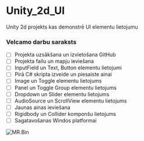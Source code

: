# Unity_2d_UI
Unity 2d projekts kas demonstrē UI elementu lietojumu
### Velcamo darbu saraksts
- [ ] Projekta uzsākšana un izvietošana GitHub
- [ ] Projekta failu un mapju ieviešana
- [ ] InputField un Text, Button elementu lietojumi
- [ ] Pirā C# skripta izveide un piesaiste ainai
- [ ] Image un Toggle elementu lietojums
- [ ] Panel un Toggle Group elementu lietojums
- [ ] Dropdown un Slider elementu lietojums
- [ ] AudioSource un ScrollView elementu lietojums
- [ ] Jaunas ainas ieviešana
- [ ] Rigidbody un Collider komponšu lietojums
- [ ] Sagatavošanas Windos platformai

![MR.Bin](https://pngfre.com/wp-content/uploads/Mr-Bean-3.png)
